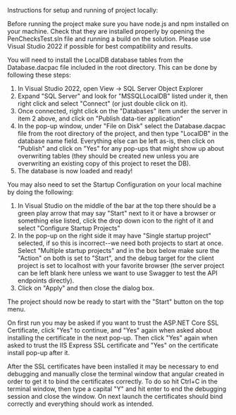 Instructions for setup and running of project locally:

Before running the project make sure you have node.js and npm installed on your machine.
Check that they are installed properly by opening the PenChecksTest.sln file and running a build on the solution.
Please use Visual Studio 2022 if possible for best compatibility and results.

You will need to install the LocalDB database tables from the Database.dacpac file included in the root directory. This can be done by following these steps:
1. In Visual Studio 2022, open View -> SQL Server Object Explorer
2. Expand "SQL Server" and look for "MSSQLLocalDB" listed under it, then right click and select "Connect" (or just double click on it).
3. Once connected, right click on the "Databases" item under the server in item 2 above, and click on "Publish data-tier application"
4. In the pop-up window, under "File on Disk" select the Database.dacpac file from the root directory of the project, and then type "LocalDB" in the database name field. Everything else can be left as-is, then click on "Publish" and click on "Yes" for any pop-ups that might show up about overwriting tables (they should be created new unless you are overwriting an existing copy of this project to reset the DB).
5. The database is now loaded and ready!

You may also need to set the Startup Configuration on your local machine by doing the following:
1. In Visual Studio on the middle of the bar at the top there should be a green play arrow that may say "Start" next to it or have a browser or something else listed, click the drop down icon to the right of it and select "Configure Startup Projects"
2. In the pop-up on the right side it may have "Single startup project" selected, if so this is incorrect--we need both projects to start at once. Select "Multiple startup projects" and in the box below make sure the "Action" on both is set to "Start", and the debug target for the client project is set to localhost with your favorite browser (the server project can be left blank here unless we want to use Swagger to test the API endpoints directly).
3. Click on "Apply" and then close the dialog box.

The project should now be ready to start with the "Start" button on the top menu.

On first run you may be asked if you want to trust the ASP.NET Core SSL Certificate, click "Yes" to continue, and "Yes" again when asked about installing the certificate in the next pop-up. 
Then click "Yes" again when asked to trust the IIS Express SSL certificate and "Yes" on the certificate install pop-up after it.

After the SSL certificates have been installed it may be necessary to end debugging and manually close the terminal window that angular created in order to get it to bind the certificates correctly. To do so hit Ctrl+C in the terminal window, then type a capital "Y" and hit enter to end the debugging session and close the window. On next launch the certificates should bind correctly and everything should work as intended.
